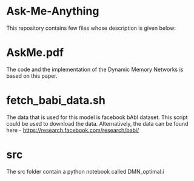 # Ask-Me-Anything
This repository contains few files whose description is given below:

# AskMe.pdf 
The code and the implementation of the Dynamic Memory Networks is based on this paper.

# fetch_babi_data.sh
The data that is used for this model is facebook bAbI dataset. This script could be used to download the data.
Alternatively, the data can be found here - https://research.facebook.com/research/babi/

# src
The src folder contain a python notebook called DMN_optimal.i



